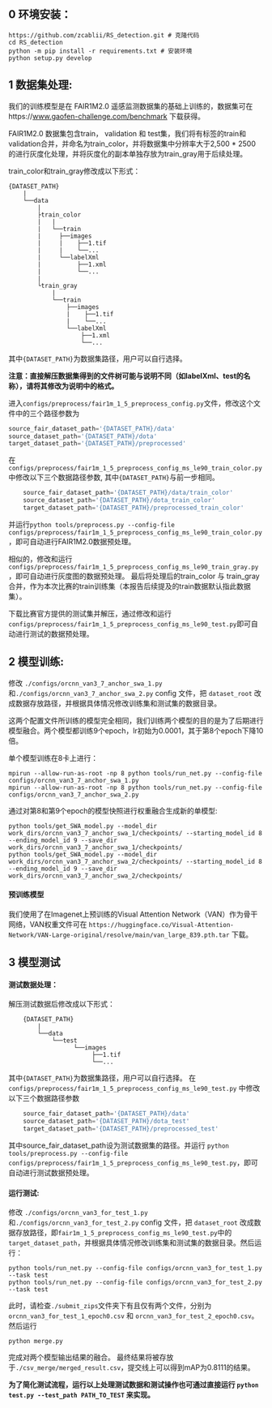 ## 0 环境安装：


```shell
https://github.com/zcablii/RS_detection.git # 克隆代码
cd RS_detection
python -m pip install -r requirements.txt # 安装环境
python setup.py develop
```


## 1 数据集处理:

我们的训练模型是在 FAIR1M2.0 遥感监测数据集的基础上训练的，数据集可在https://www.gaofen-challenge.com/benchmark 下载获得。

FAIR1M2.0 数据集包含train， validation 和 test集，我们将有标签的train和validation合并，并命名为train_color，并将数据集中分辨率大于2,500 * 2500 的进行灰度化处理，并将灰度化的副本单独存放为train_gray用于后续处理。


train_color和train_gray修改成以下形式：

    {DATASET_PATH}
        |
        └──data
            |
            ├train_color
            |   |
            |   └──train
            |     ├──images
            |     |    ├──1.tif
            |     |    └──...
            |     └──labelXml
            |          ├──1.xml
            |          └──...
            | 
            └train_gray
                |
                └──train
                    ├──images
                    |    ├──1.tif
                    |    └──...
                    └──labelXml
                        ├──1.xml
                        └──...


其中`{DATASET_PATH}`为数据集路径，用户可以自行选择。

**注意：直接解压数据集得到的文件树可能与说明不同（如labelXml、test的名称），请将其修改为说明中的格式。**

进入`configs/preprocess/fair1m_1_5_preprocess_config.py`文件，修改这个文件中的三个路径参数为

```python
source_fair_dataset_path='{DATASET_PATH}/data'
source_dataset_path='{DATASET_PATH}/dota'
target_dataset_path='{DATASET_PATH}/preprocessed'
```

在`configs/preprocess/fair1m_1_5_preprocess_config_ms_le90_train_color.py` 中修改以下三个数据路径参数, 其中`{DATASET_PATH}`与前一步相同。
```python
    source_fair_dataset_path='{DATASET_PATH}/data/train_color'
    source_dataset_path='{DATASET_PATH}/dota_train_color'
    target_dataset_path='{DATASET_PATH}/preprocessed_train_color'
```
并运行`python tools/preprocess.py --config-file configs/preprocess/fair1m_1_5_preprocess_config_ms_le90_train_color.py`，即可自动进行FAIR1M2.0数据预处理。

相似的，修改和运行`configs/preprocess/fair1m_1_5_preprocess_config_ms_le90_train_gray.py`，即可自动进行灰度图的数据预处理。
最后将处理后的train_color 与 train_gray 合并，作为本次比赛的train训练集（本报告后续提及的train数据默认指此数据集）。

下载比赛官方提供的测试集并解压，通过修改和运行`configs/preprocess/fair1m_1_5_preprocess_config_ms_le90_test.py`即可自动进行测试的数据预处理。

## 2 模型训练:

修改 `./configs/orcnn_van3_7_anchor_swa_1.py` 和`./configs/orcnn_van3_7_anchor_swa_2.py` config 文件，把 `dataset_root` 改成数据存放路径，并根据具体情况修改训练集和测试集的数据目录。

这两个配置文件所训练的模型完全相同，我们训练两个模型的目的是为了后期进行模型融合。两个模型都训练9个epoch，lr初始为0.0001，其于第8个epoch下降10倍。

单个模型训练在8卡上进行：
```shell
mpirun --allow-run-as-root -np 8 python tools/run_net.py --config-file configs/orcnn_van3_7_anchor_swa_1.py
mpirun --allow-run-as-root -np 8 python tools/run_net.py --config-file configs/orcnn_van3_7_anchor_swa_2.py
```

通过对第8和第9个epoch的模型快照进行权重融合生成新的单模型:
```shell
python tools/get_SWA_model.py --model_dir work_dirs/orcnn_van3_7_anchor_swa_1/checkpoints/ --starting_model_id 8 --ending_model_id 9 --save_dir work_dirs/orcnn_van3_7_anchor_swa_1/checkpoints/
python tools/get_SWA_model.py --model_dir work_dirs/orcnn_van3_7_anchor_swa_2/checkpoints/ --starting_model_id 8 --ending_model_id 9 --save_dir work_dirs/orcnn_van3_7_anchor_swa_2/checkpoints/
```

#### 预训练模型
我们使用了在Imagenet上预训练的Visual Attention Network（VAN）作为骨干网络，VAN权重文件可在 `https://huggingface.co/Visual-Attention-Network/VAN-Large-original/resolve/main/van_large_839.pth.tar` 下载。

## 3 模型测试

#### 测试数据处理：
解压测试数据后修改成以下形式：
```
    {DATASET_PATH}
        |
        └──data 
            └──test
                  └──images
                       ├──1.tif
                       └──...
```

其中`{DATASET_PATH}`为数据集路径，用户可以自行选择。
在
`configs/preprocess/fair1m_1_5_preprocess_config_ms_le90_test.py` 中修改以下三个数据路径参数
```python
    source_fair_dataset_path='{DATASET_PATH}/data'
    source_dataset_path='{DATASET_PATH}/dota_test'
    target_dataset_path='{DATASET_PATH}/preprocessed_test'
```
其中source_fair_dataset_path设为测试数据集的路径。并运行
`python tools/preprocess.py --config-file configs/preprocess/fair1m_1_5_preprocess_config_ms_le90_test.py`，即可自动进行测试数据预处理。

#### 运行测试:
修改 `./configs/orcnn_van3_for_test_1.py` 和`./configs/orcnn_van3_for_test_2.py` config 文件，把 `dataset_root` 改成数据存放路径，即`fair1m_1_5_preprocess_config_ms_le90_test.py`中的`target_dataset_path`，并根据具体情况修改训练集和测试集的数据目录。然后运行：
```shell
python tools/run_net.py --config-file configs/orcnn_van3_for_test_1.py --task test
python tools/run_net.py --config-file configs/orcnn_van3_for_test_2.py --task test
```
此时，请检查`./submit_zips`文件夹下有且仅有两个文件，分别为`orcnn_van3_for_test_1_epoch0.csv` 和 `orcnn_van3_for_test_2_epoch0.csv`。然后运行
```shell
python merge.py
```
完成对两个模型输出结果的融合。
最终结果将被存放于`./csv_merge/merged_result.csv`，提交线上可以得到mAP为0.8111的结果。

**为了简化测试流程，运行以上处理测试数据和测试操作也可通过直接运行 `python test.py --test_path PATH_TO_TEST` 来实现。**
